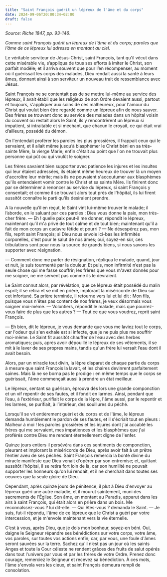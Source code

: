 ```yaml
---
title: "Saint François guérit un lépreux de l'âme et du corps"
date: 2024-09-06T20:00:34+02:00
draft: false
---
```



*Source: Riche 1847, pp. 93-146*.

*Comme saint François guérit un lépreux de l'âme et du corps; paroles que l’âme de ce lépreux lui adressa en montant au ciel*.

Le véritable serviteur de Jésus-Christ, saint François, tant qu'il vécut dans cette misérable vie, s’appliqua de tous ses efforts à imiter le Christ, son parfait modèle; et il arriva souvent que pour l’en récompenser, au moment où il guérissait les corps des malades, Dieu rendait aussi la santé à leurs âmes, donnant ainsi à son serviteur un nouveau trait de ressemblance avec Jésus.

Saint François ne se contentait pas de se mettre lui-même au service des lépreux, il avait établi que les religieux de son Ordre devaient aussi, partout et toujours, s'appliquer aux soins de ces malheureux, pour l'amour du Christ qui voulut bien être regardé comme un lépreux afin de nous sauver. Des frères se trouvant donc au service des malades dans un hôpital voisin du couvent où restait alors le Saint, ils y rencontrèrent un lépreux si impatient, si intraitable et si méchant, que chacun le croyait, ce qui était vrai d’ailleurs, possédé du démon. 

On l'entendait proférer les paroles les plus grossières, il frappait ceux qui le servaient, et il allait même jusqu’à blasphémer le Christ béni en sa très-sainte Mère, la vierge Marie; enfin c'était au point que l'on ne trouvait plus personne qui pût ou qui voulût le soigner. 

Les frères savaient bien supporter avec patience les injures et les insultes qui leur étaient adressées, ils étaient même heureux de trouver là un moyen d'accroître leur mérite; mais ils ne pouvaient s'accoutumer aux blasphèmes qu'ils entendaient vomir contre le Christ et sa sainte Mère. Ils finirent donc par se déterminer à renoncer au service du lépreux, si saint François y consentait; et comme il se trouvait alors tout près de l'hôpital, ils lui firent aussitôt connaître le parti qu'ils desiraient prendre. 

A la nouvelle qu’il en reçut, le Saint vint lui-même trouver le malade; il l’aborde, en le saluant par ces paroles : Dieu vous donne la paix, mon très-cher frère. — Eh ! quelle paix peut-il me donner, répondit le lépreux, maintenant qu’il m'a privé de tout calme et de tout bien; maintenant qu'il a fait de mon corps un cadavre fétide et pourri ? — Ne désespérez pas, mon fils, reprit saint François; si Dieu nous envoie ici-bas les infirmités corporelles, c'est pour le salut de nos âmes; oui, soyez-en sùr, ces tribulations sont pour nous la source de grands biens, si nous savons les supporter avec résignation. 

— Comment donc me parler de résignation, répliqua le malade, quand, jour et nuit, je suis tourmenté par la douleur. Et puis, mon infirmité n’est pas la seule chose qui me fasse souffrir; les frères que vous m'avez donnés pour me soigner, ne me servent pas comme ils le devraient. 

Le Saint connut alors, par révélation, que ce lépreux était possédé du malin esprit; il se retira et se mit en prière, implorant la miséricorde de Dieu sur cet infortuné. Sa prière terminée, il retourne vers lui et lui dit : Mon fils, puisque vous n'êtes pas content de nos frères, je veux désormais vous soigner moi-même. — Volontiers, répondit le malade, mais que pourrez-vous faire de plus que les autres ? — Tout ce que vous voudrez, reprit saint François.

— Eh bien, dit le lépreux, je vous demande que vous me laviez tout le corps, car l'odeur qui s'en exhale est si infecte, que je ne puis plus me souffrir moi-même. Le Saint fit aussitôt chauffer de l’eau avec des herbes aromatiques; puis, après avoir dépouillé le lépreux de ses vêtements, il se mit à le laver de ses propres mains, tandis qu'un frère lui versait l’eau dont il avait besoin. 

Alors, par un miracle tout divin, la lèpre disparut de chaque partie du corps à mesure que saint François la lavait, et les chaires devinrent parfaitement saines. Mais là ne se borna pas le prodige : en même temps que le corps se guérissait, l'âme commençait aussi à prendre un état meilleur. 

Le lépreux, sentant sa guérison, éprouva dès lors une grande componction et un vif repentir de ses fautes, et il fondit en larmes. Ainsi, pendant que l’eau, à l’extérieur, purifiait le corps de la lèpre, l'âme aussi, par le repentir et les larmes, se purifiait, à l’intérieur, des souillures du péché. 

Lorsqu'il se vit entièrement guéri et du corps et de l'âme, le lépreux demanda humblement le pardon de ses fautes, et il s'écriait tout en pleurs : Malheur à moi ! les paroles grossières et les injures dont j'ai accablé les frères qui me servaient, mes impatiences et les blasphèmes que j'ai proférés contre Dieu me rendent éternellement digne de l'enfer. 

Quinze jours entiers il persévéra dans ces sentiments de componction, pleurant et implorant la miséricorde de Dieu, après avoir fait à un prêtre l’entier aveu de ses péchés. Saint François remercia la bonté divine du miracle manifeste que Dieu venait d'opérer par son entremise; et, quittant aussitôt l’hôpital, il se retira fort loin de là, car son humilité ne pouvait supporter les honneurs qu'on lui rendait, et il ne cherchait dans toutes ses oeuvres que la seule gloire de Dieu.

Cependant, après quinze jours de pénitence, il plut à Dieu d'envoyer au lépreux guéri une autre maladie, et il mourut saintement, muni des sacrements de l'Église. Son âme, en montant au Paradis, apparut dans les airs à saint François, qui était alors en prière dans un bois. Me reconnalssez-vous ? lui dit-elle. — Qui êtes-vous ? demanda le Saint. — Je suis, fut-il répondu, l'âme de ce lépreux que le Christ a guéri par votre intercession, et je m'envole maintenant vers la vie éternelle.

C’est à vous, après Dieu, que je dois mon bonheur, soyez-en béni. Oui, daigne le Seigneur répandre ses bénédictions sur votre corps, votre âme, vos paroles, sur toutes vos actions enfin; car, par vous, une foule d'âmes seront sauvées sur la terre. Sachez qu'il n’est pas un jour où les saints Anges et toute la Cour céleste ne rendent grâces des fruits de salut opérés dans tout l'univers par vous et par les frères de votre Ordre. Prenez donc courage, remerciez le Seigneur et recevez sa bénédiction. À ces mots, l'âme s'envola vers les cieux, et saint François demeura rempli de consolation.

